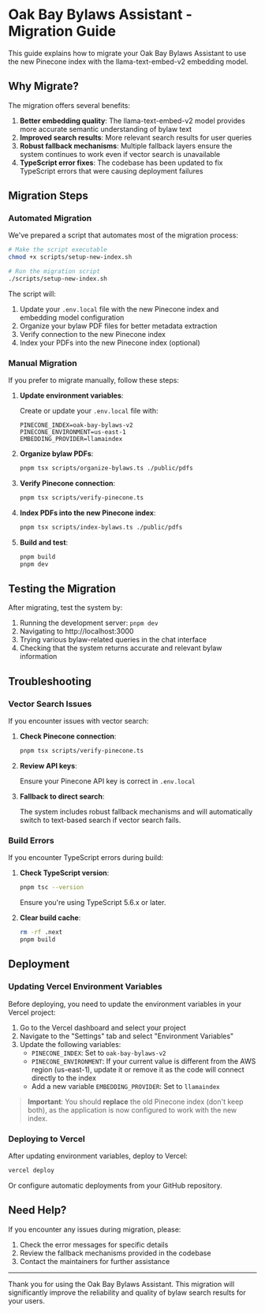 # Oak Bay Bylaws Assistant - Migration Guide

This guide explains how to migrate your Oak Bay Bylaws Assistant to use the new Pinecone index with the llama-text-embed-v2 embedding model.

## Why Migrate?

The migration offers several benefits:

1. **Better embedding quality**: The llama-text-embed-v2 model provides more accurate semantic understanding of bylaw text
2. **Improved search results**: More relevant search results for user queries
3. **Robust fallback mechanisms**: Multiple fallback layers ensure the system continues to work even if vector search is unavailable
4. **TypeScript error fixes**: The codebase has been updated to fix TypeScript errors that were causing deployment failures

## Migration Steps

### Automated Migration

We've prepared a script that automates most of the migration process:

```bash
# Make the script executable
chmod +x scripts/setup-new-index.sh

# Run the migration script
./scripts/setup-new-index.sh
```

The script will:

1. Update your `.env.local` file with the new Pinecone index and embedding model configuration
2. Organize your bylaw PDF files for better metadata extraction
3. Verify connection to the new Pinecone index
4. Index your PDFs into the new Pinecone index (optional)

### Manual Migration

If you prefer to migrate manually, follow these steps:

1. **Update environment variables**:
   
   Create or update your `.env.local` file with:
   
   ```
   PINECONE_INDEX=oak-bay-bylaws-v2
   PINECONE_ENVIRONMENT=us-east-1
   EMBEDDING_PROVIDER=llamaindex
   ```

2. **Organize bylaw PDFs**:
   
   ```bash
   pnpm tsx scripts/organize-bylaws.ts ./public/pdfs
   ```

3. **Verify Pinecone connection**:
   
   ```bash
   pnpm tsx scripts/verify-pinecone.ts
   ```

4. **Index PDFs into the new Pinecone index**:
   
   ```bash
   pnpm tsx scripts/index-bylaws.ts ./public/pdfs
   ```

5. **Build and test**:
   
   ```bash
   pnpm build
   pnpm dev
   ```

## Testing the Migration

After migrating, test the system by:

1. Running the development server: `pnpm dev`
2. Navigating to http://localhost:3000
3. Trying various bylaw-related queries in the chat interface
4. Checking that the system returns accurate and relevant bylaw information

## Troubleshooting

### Vector Search Issues

If you encounter issues with vector search:

1. **Check Pinecone connection**:
   
   ```bash
   pnpm tsx scripts/verify-pinecone.ts
   ```

2. **Review API keys**:
   
   Ensure your Pinecone API key is correct in `.env.local`

3. **Fallback to direct search**:
   
   The system includes robust fallback mechanisms and will automatically switch to text-based search if vector search fails.

### Build Errors

If you encounter TypeScript errors during build:

1. **Check TypeScript version**:
   
   ```bash
   pnpm tsc --version
   ```
   
   Ensure you're using TypeScript 5.6.x or later.

2. **Clear build cache**:
   
   ```bash
   rm -rf .next
   pnpm build
   ```

## Deployment

### Updating Vercel Environment Variables

Before deploying, you need to update the environment variables in your Vercel project:

1. Go to the Vercel dashboard and select your project
2. Navigate to the "Settings" tab and select "Environment Variables"
3. Update the following variables:
   - `PINECONE_INDEX`: Set to `oak-bay-bylaws-v2`
   - `PINECONE_ENVIRONMENT`: If your current value is different from the AWS region (us-east-1), update it or remove it as the code will connect directly to the index
   - Add a new variable `EMBEDDING_PROVIDER`: Set to `llamaindex`

> **Important**: You should **replace** the old Pinecone index (don't keep both), as the application is now configured to work with the new index.

### Deploying to Vercel

After updating environment variables, deploy to Vercel:

```bash
vercel deploy
```

Or configure automatic deployments from your GitHub repository.

## Need Help?

If you encounter any issues during migration, please:

1. Check the error messages for specific details
2. Review the fallback mechanisms provided in the codebase
3. Contact the maintainers for further assistance

---

Thank you for using the Oak Bay Bylaws Assistant. This migration will significantly improve the reliability and quality of bylaw search results for your users.